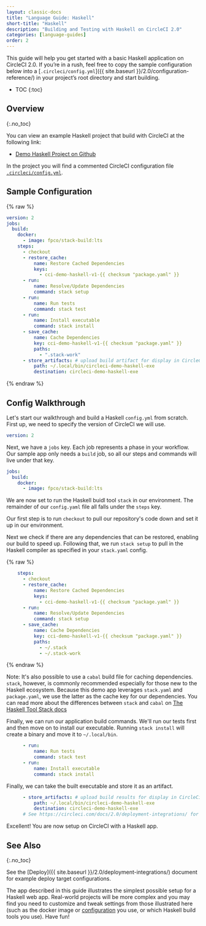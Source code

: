 ```yaml
---
layout: classic-docs
title: "Language Guide: Haskell"
short-title: "Haskell"
description: "Building and Testing with Haskell on CircleCI 2.0"
categories: [language-guides]
order: 2
---
```


This guide will help you get started with a basic Haskell application on
CircleCI 2.0. If you’re in a rush, feel free to copy the sample configuration below into a [`.circleci/config.yml`]({{ site.baseurl }}/2.0/configuration-reference/) in your project’s root directory and start building.

* TOC
{:toc}

## Overview
{:.no_toc}

You can view an example Haskell project that build with CircleCI at the following link:

- <a href="https://github.com/CircleCI-Public/circleci-demo-<<TODO-REPO-LINK>>"
target="_blank">Demo Haskell Project on Github</a>

In the project you will find a commented CircleCI configuration file <a
href="https://github.com/CircleCI-Public/<<TODO-REPO-LINK>>/blob/master/.circleci/config.yml" target="_blank">`.circleci/config.yml`</a>.


## Sample Configuration

{% raw %}

```yaml
version: 2
jobs:
  build:
    docker:
      - image: fpco/stack-build:lts
    steps:
      - checkout
      - restore_cache:
          name: Restore Cached Dependencies
          keys:
            - cci-demo-haskell-v1-{{ checksum "package.yaml" }}
      - run:
          name: Resolve/Update Dependencies
          command: stack setup
      - run:
          name: Run tests
          command: stack test
      - run:
          name: Install executable
          command: stack install
      - save_cache:
          name: Cache Dependencies
          key: cci-demo-haskell-v1-{{ checksum "package.yaml" }}
          paths:
            - ".stack-work"
      - store_artifacts: # upload build artifact for display in CircleCi
          path: ~/.local/bin/circleci-demo-haskell-exe
          destination: circleci-demo-haskell-exe

```

{% endraw %}

## Config Walkthrough

Let's start our walkthrough and build a Haskell `config.yml` from scratch. First
up, we need to specify the version of CircleCI we will use.

```yaml
version: 2
```

Next, we have a `jobs` key. Each job represents a phase in your workflow. Our
sample app only needs a `build` job, so all our steps and commands will live
under that key.

```yaml
jobs:
  build:
    docker:
      - image: fpco/stack-build:lts
```

We are now set to run the Haskell buidl tool `stack` in our environment. The remainder of our
`config.yaml` file all falls under the `steps` key. 

Our first step is to run `checkout` to pull our repository's code down and set
it up in our environment. 

Next we check if there are any dependencies that can be restored, enabling our
build to speed up. Following that, we run `stack setup` to pull in the Haskell
compiler as specified in your `stack.yaml` config.


{% raw %}
```yaml
    steps:
      - checkout
      - restore_cache:
          name: Restore Cached Dependencies
          keys:
            - cci-demo-haskell-v1-{{ checksum "package.yaml" }}
      - run:
          name: Resolve/Update Dependencies
          command: stack setup
      - save_cache:
          name: Cache Dependencies
          key: cci-demo-haskell-v1-{{ checksum "package.yaml" }}
          paths:
            - ~/.stack
            - ~/.stack-work
```
{% endraw %}

Note: It's also possible to use a `cabal` build file for caching dependencies.
`stack`, however, is commonly recommended especially for those new to the Haskell ecosystem. Because this
demo app leverages `stack.yaml` and `package.yaml`, we use the latter as the
cache key for our dependencies. You can read more about the differences between
`stack` and `cabal` on [The Haskell Tool Stack docs](https://docs.haskellstack.org/en/stable/stack_yaml_vs_cabal_package_file/#why-specify-deps-twice)

Finally, we can run our application build commands. We'll run our tests first
and then move on to install our executable. Running `stack install` will create
a binary and move it to `~/.local/bin`. 

```yaml
      - run:
          name: Run tests
          command: stack test
      - run:
          name: Install executable
          command: stack install
```

Finally, we can take the built executable and store it as an artifact.

```yaml
      - store_artifacts: # upload build results for display in CircleCi
          path: ~/.local/bin/circleci-demo-haskell-exe 
          destination: circleci-demo-haskell-exe
      # See https://circleci.com/docs/2.0/deployment-integrations/ for deploy examples     
```

Excellent! You are now setup on CircleCI with a Haskell app.

## See Also
{:.no_toc}

See the [Deploy]({{ site.baseurl }}/2.0/deployment-integrations/) document for example deploy target configurations.

The app described in this guide illustrates the simplest possible setup for a
Haskell web app. Real-world projects will be more complex and you may find
you need to customize and tweak settings from those illustrated here (such as
the docker image or [configuration](https://docs.haskellstack.org/en/v1.0.2/docker_integration/) you use, or
which Haskell build tools you use). Have fun!

